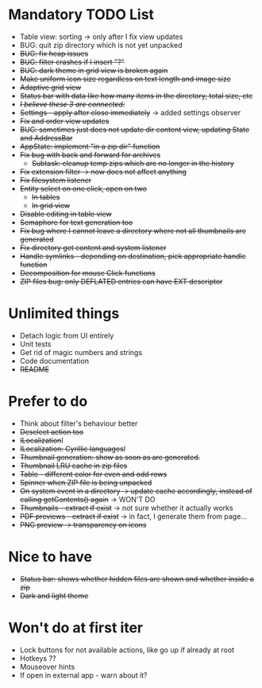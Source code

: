 # Mandatory TODO List

* Table view: sorting -> only after I fix view updates
* BUG: quit zip directory which is not yet unpacked
* ~~BUG: fix heap issues~~
* ~~BUG: filter crashes if I insert "?"~~
* ~~BUG: dark theme in grid view is broken again~~
* ~~Make uniform icon size regardless on text length and image size~~
* ~~Adaptive grid view~~
* ~~Status bar with data like how many items in the directory, total size, etc~~
* ~~_I believe these 3 are connected:_~~
* ~~Settings - apply after close immediately~~ -> added settings observer
* ~~Fix and order view updates~~
* ~~BUG: sometimes just does not update dir content view, updating State and AddressBar~~
* ~~AppState: implement "in a zip dir" function~~
* ~~Fix bug with back and forward for archives~~
  * ~~Subtask: cleanup temp zips which are no longer in the history~~
* ~~Fix extension filter -> now does not affect anything~~
* ~~Fix filesystem listener~~
* ~~Entity select on one click, open on two~~
  * ~~In tables~~
  * ~~In grid view~~
* ~~Disable editing in table view~~
* ~~Semaphore for text generation too~~
* ~~Fix bug where I cannot leave a directory where not all thumbnails are generated~~
* ~~Fix directory get content and system listener~~
* ~~Handle symlinks - depending on destination, pick appropriate handle function~~
* ~~Decomposition for mouse Click functions~~
* ~~ZIP files bug: only DEFLATED entries can have EXT descriptor~~

# Unlimited things

* Detach logic from UI entirely
* Unit tests
* Get rid of magic numbers and strings
* Code documentation
* ~~README~~

# Prefer to do

* Think about filter's behaviour better
* ~~Deselect action too~~
* ~~ILocalization~~I
* ~~ILocalization: Cyrillic languages~~I
* ~~Thumbnail generation: show as soon as are generated.~~
* ~~Thumbnail LRU cache in zip files~~
* ~~Table - different color for even and odd rows~~
* ~~Spinner when ZIP file is being unpacked~~
* ~~On system event in a directory -> update cache accordingly, instead of calling getContents() again~~ -> WON'T DO
* ~~Thumbnails - extract if exist~~ -> not sure whether it actually works
* ~~PDF previews - extract if exist~~ -> in fact, I generate them from page...
* ~~PNG preview -> transparency on icons~~

# Nice to have


* ~~Status bar: shows whether hidden files are shown and whether inside a zip~~
* ~~Dark and light theme~~

# Won't do at first iter

* Lock buttons for not available actions, like go up if already at root
* Hotkeys ??
* Mouseover hints
* If open in external app - warn about it?
